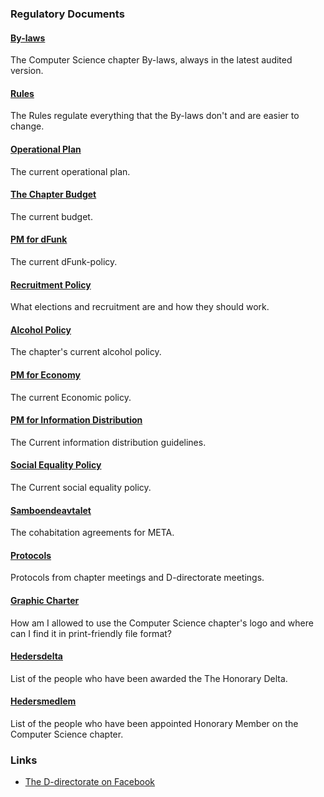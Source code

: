 ### Regulatory Documents

#### [By-laws](https://styrdokument.datasektionen.se/stadgar)

The Computer Science chapter By-laws, always in the latest audited version.

#### [Rules](https://styrdokument.datasektionen.se/reglemente)

The Rules regulate everything that the By-laws don't and are easier to change.

#### [Operational Plan](/sektionen/dokument?lang=en#operational-plans)

The current operational plan.

#### [The Chapter Budget](/sektionen/dokument?lang=en#chapter-budget)

The current budget.

#### [PM for dFunk](https://styrdokument.datasektionen.se/pm/pm_dfunk)

The current dFunk-policy.

#### [Recruitment Policy](https://styrdokument.datasektionen.se/rekryteringspolicy)

What elections and recruitment are and how they should work.

#### [Alcohol Policy](https://styrdokument.datasektionen.se/alkoholpolicy)

The chapter's current alcohol policy.

#### [PM for Economy](https://styrdokument.datasektionen.se/pm/pm_ekonomi)

The current Economic policy.

#### [PM for Information Distribution](https://styrdokument.datasektionen.se/pm/pm_informationsspridning)

The Current information distribution guidelines.

#### [Social Equality Policy](https://styrdokument.datasektionen.se/jamlikhetspolicy)

The Current social equality policy.

#### [Samboendeavtalet](https://dsekt.se/samboendeavtal)

The cohabitation agreements for META.

#### [Protocols](/sektionen/dokument?lang=en#protocols)

Protocols from chapter meetings and D-directorate meetings.

#### [Graphic Charter](/sektionen/grafisk-profil?lang=en)

How am I allowed to use the Computer Science chapter's logo and where can I find it in print-friendly file format?

#### [Hedersdelta](/sektionen/hedersdelta?lang=en)

List of the people who have been awarded the The Honorary Delta.

#### [Hedersmedlem](/sektionen/hedersmedlem?lang=en)

List of the people who have been appointed Honorary Member on the Computer Science chapter.

### Links

-   [The D-directorate on Facebook](https://facebook.com/drektoratet/)

